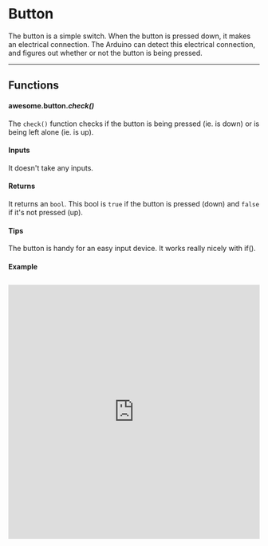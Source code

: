 # Button

The button is a simple switch. When the button is pressed down, it makes an electrical connection. The Arduino can detect this electrical connection, and figures out whether or not the button is being pressed.

***

## Functions

#### awesome.button.*check()*

The `check()` function checks if the button is being pressed (ie. is down) or is being left alone (ie. is up).

#### Inputs
It doesn't take any inputs.

#### Returns
It returns an `bool`. This bool is `true` if the button is pressed (down) and `false` if it's not pressed (up).

#### Tips
The button is handy for an easy input device. It works really nicely with if().

#### Example
<iframe style="height: 510px; width: 100%; margin: 10px 0 10px;" allowTransparency="true" src="https://codebender.cc/embed/sketch:89603" frameborder="0"></iframe>
